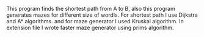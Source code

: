 This program finds the shortest path from A to B, also this program generates mazes for different size of wordls. For shortest path I use Dijkstra and A* algorithms. and for maze generator I used Kruskal algorithm. In extension file I wrote faster maze generator using prims algorithm. 
